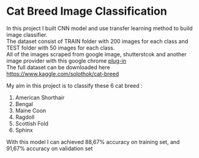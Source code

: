 # Cat Breed Image Classification
In this project I built CNN model and use transfer learning method to build image classifier. <br>
The dataset consist of TRAIN folder with 200 images for each class and TEST folder with 50 images for each class. <br>
All of the images scraped from google image, shutterstcok and another image provider with this google chrome [plug-in](https://chrome.google.com/webstore/detail/download-all-images/nnffbdeachhbpfapjklmpnmjcgamcdmm)  <br>
The full dataset can be downloaded here https://www.kaggle.com/solothok/cat-breed

My aim in this project is to classify these 6 cat breed :
1. American Shorthair
2. Bengal 
3. Maine Coon
4. Ragdoll
5. Scottish Fold
6. Sphinx

With this model I can achieved 88,67% accuracy on training set, and 91,67% accuracy on validation set
